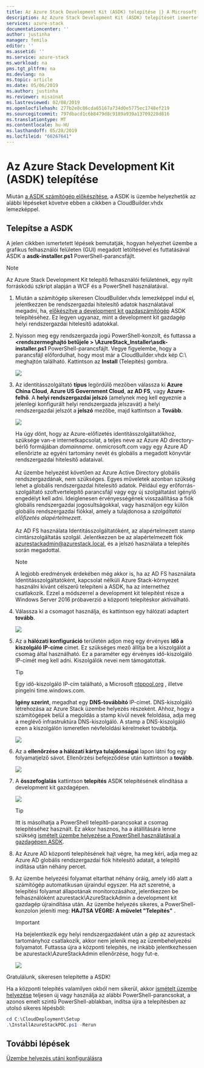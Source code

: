 ```yaml
---
title: Az Azure Stack Development Kit (ASDK) telepítése |} A Microsoft Docs
description: Az Azure Stack Development Kit (ASDK) telepítését ismerteti.
services: azure-stack
documentationcenter: ''
author: justinha
manager: femila
editor: ''
ms.assetid: ''
ms.service: azure-stack
ms.workload: na
pms.tgt_pltfrm: na
ms.devlang: na
ms.topic: article
ms.date: 05/06/2019
ms.author: justinha
ms.reviewer: misainat
ms.lastreviewed: 02/08/2019
ms.openlocfilehash: 277b2e8c86cda65167a734d0e5775ec1748ef219
ms.sourcegitcommit: 797dbacd1c6b8479d8c9189a939a13709228d816
ms.translationtype: MT
ms.contentlocale: hu-HU
ms.lasthandoff: 05/28/2019
ms.locfileid: "66267641"
---
```

# <a name="install-the-azure-stack-development-kit-asdk"></a>Az Azure Stack Development Kit (ASDK) telepítése
Miután [a ASDK számítógép előkészítése](asdk-prepare-host.md), a ASDK is üzembe helyezhetők az alábbi lépéseket követve ebben a cikkben a CloudBuilder.vhdx lemezképpel.

## <a name="install-the-asdk"></a>Telepítse a ASDK
A jelen cikkben ismertetett lépések bemutatják, hogyan helyezhet üzembe a grafikus felhasználói felületen (GUI) megadott letöltésével és futtatásával ASDK a **asdk-installer.ps1** PowerShell-parancsfájlt.

> [!NOTE]
> Az Azure Stack Development Kit telepítő felhasználói felületének, egy nyílt forráskódú szkript alapján a WCF és a PowerShell használatával.


1. Miután a számítógép sikeresen CloudBuilder.vhdx lemezképpel indul el, jelentkezzen be rendszergazdai hitelesítő adatok használatával megadni, ha, [előkészítve a development kit gazdaszámítógép](asdk-prepare-host.md) ASDK telepítéséhez. Ez legyen ugyanaz, mint a development kit gazdagép helyi rendszergazdai hitelesítő adatokkal.
2. Nyisson meg egy rendszergazda jogú PowerShell-konzolt, és futtassa a  **&lt;rendszermeghajtó betűjele > \AzureStack_Installer\asdk-installer.ps1** PowerShell-parancsfájlt. Vegye figyelembe, hogy a parancsfájl előfordulhat, hogy most már a CloudBuilder.vhdx kép C:\ meghajtón található. Kattintson az **Install** (Telepítés) gombra.

    ![](media/asdk-install/1.PNG) 

3. Az identitásszolgáltató **típus** legördülő mezőben válassza ki **Azure China Cloud**, **Azure US Government Cloud**, **az AD FS**, vagy **Azure-felhő**. A **helyi rendszergazdai jelszó** (amelynek meg kell egyeznie a jelenlegi konfigurált helyi rendszergazda jelszavát) a helyi rendszergazdai jelszót a **jelszó** mezőbe, majd kattintson a  **Tovább**.

    ![](media/asdk-install/2.PNG) 
  
   Ha úgy dönt, hogy az Azure-előfizetés identitásszolgáltatókhoz, szüksége van-e internetkapcsolat, a teljes neve az Azure AD directory-bérlő formájában *domainname*. onmicrosoft.com vagy egy Azure AD ellenőrizte az egyéni tartomány nevét és globális a megadott könyvtár rendszergazdai hitelesítő adataival.<br><br>Az üzembe helyezést követően az Azure Active Directory globális rendszergazdának, nem szükséges. Egyes műveletek azonban szükség lehet a globális rendszergazdai hitelesítő adatok. Például egy erőforrás-szolgáltató szoftvertelepítő parancsfájl vagy egy új szolgáltatást igénylő engedélyt kell adni. Ideiglenesen érvényességének visszaállítása a fiók globális rendszergazdai jogosultságokkal, vagy használjon egy külön globális rendszergazdai fiókkal, amely a tulajdonosa a *szolgáltatói előfizetés alapértelmezett*.<br><br>Az AD FS használata Identitásszolgáltatóként, az alapértelmezett stamp címtárszolgáltatás szolgál. Jelentkezzen be az alapértelmezett fiók azurestackadmin@azurestack.local, és a jelszó használata a telepítés során megadottal.

   > [!NOTE]
   > A legjobb eredmények érdekében még akkor is, ha az AD FS használata Identitásszolgáltatóként, kapcsolat nélküli Azure Stack-környezet használni kívánt célszerű telepíteni a ASDK, ha az internethez csatlakozik. Ezzel a módszerrel a development kit telepítést része a Windows Server 2016 próbaverzió a központi telepítéskor aktiválható.

4. Válassza ki a csomagot használja, és kattintson egy hálózati adaptert **tovább**.

    ![](media/asdk-install/3.PNG)

5. Az a **hálózati konfiguráció** területén adjon meg egy érvényes **idő a kiszolgáló IP-címe** címet. Ez szükséges mező állítja be a kiszolgálót a csomag által használható. Ez a paraméter egy érvényes idő-kiszolgáló IP-címét meg kell adni. Kiszolgálók nevei nem támogatottak.

      > [!TIP]
      > Egy idő-kiszolgáló IP-cím található, a Microsoft [ntppool.org](https://www.ntppool.org/) , illetve pingelni time.windows.com. 

    **Igény szerint**, megadhat egy **DNS-továbbító** IP-címet. DNS-kiszolgáló létrehozása az Azure Stack üzembe helyezés részeként. Ahhoz, hogy a számítógépek belül a megoldás a stamp kívül nevek feloldása, adja meg a meglévő infrastruktúra DNS-kiszolgáló. A stamp a DNS-kiszolgáló ezen a kiszolgálón ismeretlen névfeloldási kérelmeket továbbítja.

    ![](media/asdk-install/4.PNG)

6. Az a **ellenőrzése a hálózati kártya tulajdonságai** lapon látni fog egy folyamatjelző sávot. Ellenőrzési befejeződése után kattintson a **tovább**.

    ![](media/asdk-install/5.PNG)

7. A **összefoglalás** kattintson **telepítés** ASDK telepítésének elindítása a development kit gazdagépen.

    ![](media/asdk-install/6.PNG)

    > [!TIP]
    > Itt is másolhatja a PowerShell telepítő-parancsokat a csomag telepítéséhez használt. Ez akkor hasznos, ha a átállítására lenne szükség [ismételt üzembe helyezése a PowerShell használatával a gazdagépen ASDK](asdk-deploy-powershell.md).

8. Az Azure AD központi telepítésének hajt végre, ha meg kéri, adja meg az Azure AD globális rendszergazdai fiók hitelesítő adatait, a telepítő indítása után néhány percet.

9. Az üzembe helyezési folyamat eltarthat néhány óráig, amely idő alatt a számítógép automatikusan újraindul egyszer. Ha azt szeretné, a telepítési folyamat állapotának monitorozásához, jelentkezzen be felhasználóként azurestack\AzureStackAdmin a development kit gazdagép újraindítása után. Az üzembe helyezés sikeres, a PowerShell-konzolon jeleníti meg: **HAJTSA VÉGRE: A művelet "Telepítés"** . 
    > [!IMPORTANT]
    > Ha bejelentkezik egy helyi rendszergazdaként után a gép az azurestack tartományhoz csatlakozik, akkor nem jelenik meg az üzembehelyezési folyamatot. Futtassa újra a központi telepítés, ne inkább jelentkezhessen be azurestack\AzureStackAdmin ellenőrzése, hogy fut-e.

    ![](media/asdk-install/7.PNG)

Gratulálunk, sikeresen telepítette a ASDK!

Ha a központi telepítés valamilyen okból nem sikerül, akkor [ismételt üzembe helyezése](asdk-redeploy.md) teljesen új vagy használja az alábbi PowerShell-parancsokat, a azonos emelt szintű PowerShell-ablakban, indítsa újra a telepítésben az utolsó sikeres lépésből:

  ```powershell
  cd C:\CloudDeployment\Setup
  .\InstallAzureStackPOC.ps1 -Rerun
  ```

## <a name="next-steps"></a>További lépések
[Üzembe helyezés utáni konfigurálásra](asdk-post-deploy.md)
